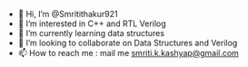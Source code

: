 - 👋 Hi, I’m @Smritithakur921
- 👀 I’m interested in C++ and RTL Verilog
- 🌱 I’m currently learning data structures
- 💞️ I’m looking to collaborate on Data Structures and Verilog
- 📫 How to reach me : mail me smriti.k.kashyap@gmail.com

<!---
Smritithakur921/Smritithakur921 is a ✨ special ✨ repository because its `README.md` (this file) appears on your GitHub profile.
You can click the Preview link to take a look at your changes.
--->
